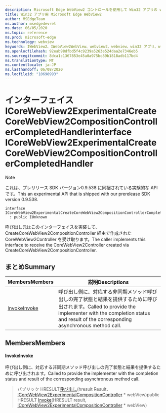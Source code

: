```yaml
---
description: Microsoft Edge WebView2 コントロールを使用して Win32 アプリの web コンテンツをホストする
title: Win32 アプリ用 Microsoft Edge WebView2
author: MSEdgeTeam
ms.author: msedgedevrel
ms.date: 06/05/2020
ms.topic: reference
ms.prod: microsoft-edge
ms.technology: webview
keywords: IWebView2、IWebView2WebView、webview2、webview、win32 アプリ、win32、edge、ICoreWebView2、ICoreWebView2Controller、browser control、edge html
ms.openlocfilehash: 92eab98dfbd5f4c9239a5263e524daa2e7346eb5
ms.sourcegitcommit: 8dca1c1367853e45a0a975bc89b1818adb117bd4
ms.translationtype: MT
ms.contentlocale: ja-JP
ms.lasthandoff: 06/08/2020
ms.locfileid: "10698993"
---
```

# <span data-ttu-id="2b027-104">インターフェイス ICoreWebView2ExperimentalCreateCoreWebView2CompositionControllerCompletedHandler</span><span class="sxs-lookup"><span data-stu-id="2b027-104">interface ICoreWebView2ExperimentalCreateCoreWebView2CompositionControllerCompletedHandler</span></span> 

> [!NOTE]
> <span data-ttu-id="2b027-105">これは、プレリリース SDK バージョン0.9.538 に同梱されている実験的な API です。</span><span class="sxs-lookup"><span data-stu-id="2b027-105">This an experimental API that is shipped with our prerelease SDK version 0.9.538.</span></span>

```
interface ICoreWebView2ExperimentalCreateCoreWebView2CompositionControllerCompletedHandler
  : public IUnknown
```

<span data-ttu-id="2b027-106">呼び出し元はこのインターフェイスを実装して、CreateCoreWebView2CompositionController 経由で作成された CoreWebView2Controller を受け取ります。</span><span class="sxs-lookup"><span data-stu-id="2b027-106">The caller implements this interface to receive the CoreWebView2Controller created via CreateCoreWebView2CompositionController.</span></span>

## <span data-ttu-id="2b027-107">まとめ</span><span class="sxs-lookup"><span data-stu-id="2b027-107">Summary</span></span>

 <span data-ttu-id="2b027-108">Members</span><span class="sxs-lookup"><span data-stu-id="2b027-108">Members</span></span>                        | <span data-ttu-id="2b027-109">説明</span><span class="sxs-lookup"><span data-stu-id="2b027-109">Descriptions</span></span>
--------------------------------|---------------------------------------------
[<span data-ttu-id="2b027-110">Invoke</span><span class="sxs-lookup"><span data-stu-id="2b027-110">Invoke</span></span>](#invoke) | <span data-ttu-id="2b027-111">呼び出し側に、対応する非同期メソッド呼び出しの完了状態と結果を提供するために呼び出されます。</span><span class="sxs-lookup"><span data-stu-id="2b027-111">Called to provide the implementer with the completion status and result of the corresponding asynchronous method call.</span></span>

## <span data-ttu-id="2b027-112">Members</span><span class="sxs-lookup"><span data-stu-id="2b027-112">Members</span></span>

#### <span data-ttu-id="2b027-113">Invoke</span><span class="sxs-lookup"><span data-stu-id="2b027-113">Invoke</span></span> 

<span data-ttu-id="2b027-114">呼び出し側に、対応する非同期メソッド呼び出しの完了状態と結果を提供するために呼び出されます。</span><span class="sxs-lookup"><span data-stu-id="2b027-114">Called to provide the implementer with the completion status and result of the corresponding asynchronous method call.</span></span>

> <span data-ttu-id="2b027-115">パブリック HRESULT[呼び出し](#invoke)(hresult Result、 [ICoreWebView2ExperimentalCompositionController](icorewebview2experimentalcompositioncontroller.md) \* webView)</span><span class="sxs-lookup"><span data-stu-id="2b027-115">public HRESULT [Invoke](#invoke)(HRESULT result, [ICoreWebView2ExperimentalCompositionController](icorewebview2experimentalcompositioncontroller.md) \* webView)</span></span>

